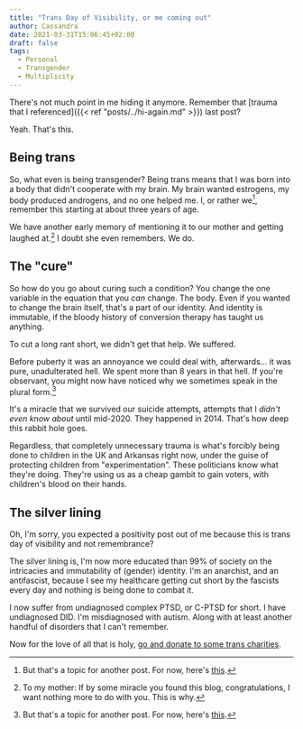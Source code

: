 ```yaml
---
title: "Trans Day of Visibility, or me coming out"
author: Cassandra
date: 2021-03-31T15:06:45+02:00
draft: false
tags:
  - Personal
  - Transgender
  - Multiplicity
---
```


There's not much point in me hiding it anymore. Remember that [trauma that I referenced]({{< ref "posts/../hi-again.md" >}}) last post?

Yeah. That's this.

<!--more-->

## Being trans

So, what even is being transgender? Being trans means that I was born into a body that didn't cooperate with my brain. My brain wanted estrogens, my body produced androgens, and no one helped me. I, or rather we[^1], remember this starting at about three years of age.

We have another early memory of mentioning it to our mother and getting laughed at.[^2] I doubt she even remembers. We do.

## The "cure"

So how do you go about curing such a condition? You change the one variable in the equation that you *can* change. The body. Even if you wanted to change the brain itself, that's a part of our identity. And identity is immutable, if the bloody history of conversion therapy has taught us anything.

To cut a long rant short, we didn't get that help. We suffered.

Before puberty it was an annoyance we could deal with, afterwards... it was pure, unadulterated hell. We spent more than 8 years in that hell. If you're observant, you might now have noticed why we sometimes speak in the plural form.[^1]

It's a miracle that we survived our suicide attempts, attempts that I *didn't even know about* until mid-2020. They happened in 2014. That's how deep this rabbit hole goes.

Regardless, that completely unnecessary trauma is what's forcibly being done to children in the UK and Arkansas right now, under the guise of protecting children from "experimentation". These politicians know what they're doing. They're using us as a cheap gambit to gain voters, with children's blood on their hands.

## The silver lining

Oh, I'm sorry, you expected a positivity post out of me because this is trans day of visibility and not remembrance?

The silver lining is, I'm now more educated than 99% of society on the intricacies and immutability of (gender) identity. I'm an anarchist, and an antifascist, because I see my healthcare getting cut short by the fascists every day and nothing is being done to combat it.

I now suffer from undiagnosed complex PTSD, or C-PTSD for short. I have undiagnosed DID. I'm misdiagnosed with autism. Along with at least another handful of disorders that I can't remember.

Now for the love of all that is holy, [go and donate to some trans charities](https://twitter.com/Tonya_Song/status/1376681159745101825).

[^1]: But that's a topic for another post. For now, here's [this](https://morethanone.info/).
[^2]: To my mother: If by some miracle you found this blog, congratulations, I want nothing more to do with you. This is why.